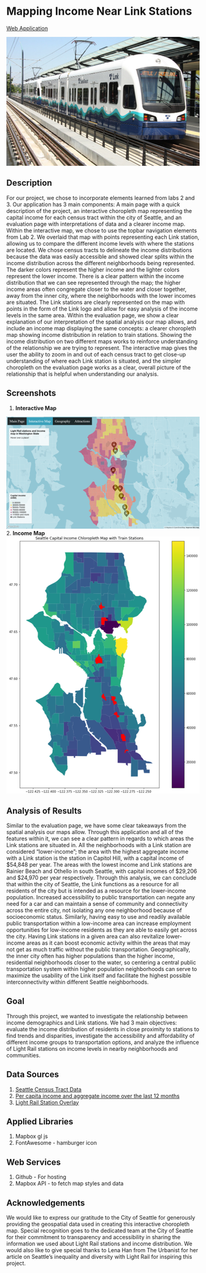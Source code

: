 # Mapping Income Near Link Stations
[Web Application](https://jason-simi.github.io/interactivemap.html)

<img src="img/train.png" alt = "Link train at station">

## Description
For our project, we chose to incorporate elements learned from labs 2 and 3. Our application has 3 main components: A main page with a quick description of the project, an interactive choropleth map representing the capital income for each census tract within the city of Seattle, and an evaluation page with interpretations of data and a clearer income map. Within the interactive map, we chose to use the topbar navigation elements from Lab 2. We overlaid that map with points representing each Link station, allowing us to compare the different income levels with where the stations are located. We chose census tracts to delineate the income distributions because the data was easily accessible and showed clear splits within the income distribution across the different neighborhoods being represented. The darker colors represent the higher income and the lighter colors represent the lower income. There is a clear pattern within the income distribution that we can see represented through the map; the higher income areas often congregate closer to the water and closer together, away from the inner city, where the neighborhoods with the lower incomes are situated. The Link stations are clearly represented on the map with points in the form of the Link logo and allow for easy analysis of the income levels in the same area. Within the evaluation page, we show a clear explanation of our interpretation of the spatial analysis our map allows, and include an income map displaying the same concepts: a clearer choropleth map showing income distribution in relation to train stations. Showing the income distribution on two different maps works to reinforce understanding of the relationship we are trying to represent. The interactive map gives the user the ability to zoom in and out of each census tract to get close-up understanding of where each Link station is situated, and the simpler choropleth on the evaluation page works as a clear, overall picture of the relationship that is helpful when understanding our analysis. 

## Screenshots
1. <strong>Interactive Map</strong>
<img src="img/interactivemap.png" alt = "Interactive choropleth map of Seattle">
2. <strong>Income Map</strong>
<img src="img/328finalpic.png" alt = "Income map">

## Analysis of Results
Similar to the evaluation page, we have some clear takeaways from the spatial analysis our maps allow. Through this application and all of the features within it, we can see a clear pattern in regards to which areas the Link stations are situated in. All the neighborhoods with a Link station are considered “lower-income”; the area with the highest aggregate income with a Link station is the station in Capitol Hill, with a capital income of $54,848 per year. The areas with the lowest income and Link stations are Rainier Beach and Othello in south Seattle, with capital incomes of $29,206 and $24,970 per year respectively. Through this analysis, we can conclude that within the city of Seattle, the Link functions as a resource for all residents of the city but is intended as a resource for the lower-income population. Increased accessibility to public transportation can negate any need for a car and can maintain a sense of community and connectivity across the entire city, not isolating any one neighborhood because of socioeconomic status. Similarly, having easy to use and readily available public transportation within a low-income area can increase employment opportunities for low-income residents as they are able to easily get across the city. Having Link stations in a given area can also revitalize lower-income areas as it can boost economic activity within the areas that may not get as much traffic without the public transportation. Geographically, the inner city often has higher populations than the higher income, residential neighborhoods closer to the water, so centering a central public transportation system within higher population neighborhoods can serve to maximize the usability of the Link itself and facilitate the highest possible interconnectivity within different Seattle neighborhoods. 

## Goal
Through this project, we wanted to investigate the relationship between income demographics and Link stations. We had 3 main objectives: evaluate the income distribution of residents in close proximity to stations to find trends and disparities, investigate the accessibility and affordability of different income groups to transportation options, and analyze the influence of Light Rail stations on income levels in nearby neighborhoods and communities. 

## Data Sources

1. [Seattle Census Tract Data](https://data-seattlecitygis.opendata.arcgis.com/datasets/9075e8c912a24c4b9458af8866c72ae7)
2. [Per capita income and aggregate income over the last 12 months](https://data-seattlecitygis.opendata.arcgis.com/datasets/SeattleCityGIS::per-capita-income-and-aggregate-income-in-the-past-12-months-in-inflation-adjusted-dollars/about)
3. [Light Rail Station Overlay](https://data-seattlecitygis.opendata.arcgis.com/datasets/SeattleCityGIS::station-area-overlay-light-rail/explore?location=47.601176%2C-122.261905%2C12.81)

## Applied Libraries
1. Mapbox gl js
2. FontAwesome - hamburger icon


## Web Services
1. Github - For hosting
2. Mapbox API - to fetch map styles and data

## Acknowledgements
We would like to express our gratitude to the City of Seattle for generously providing the geospatial data used in creating this interactive choropleth map. Special recognition goes to the dedicated team at the City of Seattle for their commitment to transparency and accessibility in sharing the information we used about Light Rail stations and income distribution. We would also like to give special thanks to Lena Han from The Urbanist for her article on Seattle’s inequality and diversity with Light Rail for inspiring this project. 
